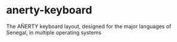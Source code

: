 # anerty-keyboard
The AÑERTY keyboard layout, designed for the major languages of Senegal, in multiple operating systems
